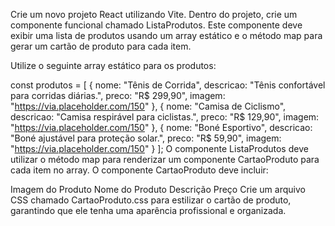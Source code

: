 Crie um novo projeto React utilizando Vite. Dentro do projeto, crie um componente funcional chamado ListaProdutos. Este componente deve exibir uma lista de produtos usando um array estático e o método map para gerar um cartão de produto para cada item.

Utilize o seguinte array estático para os produtos:

const produtos = [ 
 {
nome: "Tênis de Corrida", 
descricao: "Tênis confortável para corridas diárias.", 
preco: "R$ 299,90", 
imagem: "https://via.placeholder.com/150" 
 },
 { 
nome: "Camisa de Ciclismo", 
descricao: "Camisa respirável para ciclistas.", 
preco: "R$ 129,90", 
imagem: "https://via.placeholder.com/150" 
}, 
{ 
nome: "Boné Esportivo", 
descricao: "Boné ajustável para proteção solar.", 
preco: "R$ 59,90", 
imagem: "https://via.placeholder.com/150" 
}
];
O componente ListaProdutos deve utilizar o método map para renderizar um componente CartaoProduto para cada item no array. O componente CartaoProduto deve incluir:

Imagem do Produto
Nome do Produto
Descrição
Preço
Crie um arquivo CSS chamado CartaoProduto.css para estilizar o cartão de produto, garantindo que ele tenha uma aparência profissional e organizada.